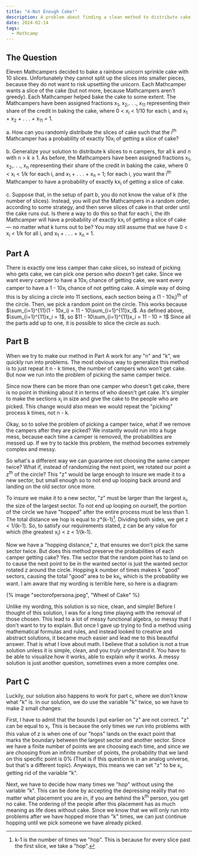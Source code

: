 ```yaml
---
title: "4-Not Enough Cake!"
description: A problem about finding a clean method to distribute cake fairly.
date: 2024-02-14
tags:
  - Mathcamp
---
```

## The Question
Eleven Mathcampers decided to bake a rainbow unicorn sprinkle cake with 10 slices. Unfortunately they cannot split up the slices into smaller pieces, because they do not want to risk upsetting the unicorn. Each Mathcamper wants a slice of the cake (but not more, because Mathcampers aren't greedy). Each Mathcamper helped bake the cake to some extent. The Mathcampers have been assigned fractions x<sub>1</sub>, x<sub>2</sub>,. . ., x<sub>11</sub> representing their share of the credit in baking the cake, where 0 < x<sub>i</sub> < 1/10 for each i, and x<sub>1</sub> + x<sub>2</sub> + . . . + x<sub>11</sub> = 1.

a. How can you randomly distribute the slices of cake such that the i<sup>th</sup> Mathcamper has a probability of exactly 10x<sub>i</sub> of getting a slice of cake?

b. Generalize your solution to distribute k slices to n campers, for all k and n with n > k ≥ 1. As before, the Mathcampers have been assigned fractions x<sub>1</sub>, x<sub>2</sub>,. . ., x<sub>n</sub> representing their share of the credit in baking the cake, where 0 < x<sub>i</sub> < 1/k for each i, and x<sub>1</sub> + . . . + x<sub>n</sub> = 1; for each i, you want the i<sup>th</sup> Mathcamper to have a probability of exactly kx<sub>i</sub> of getting a slice of cake.

c. Suppose that, in the setup of part b, you do not know the value of k (the number of slices). Instead, you will put the Mathcampers in a random order, according to some strategy, and then serve slices of cake in that order until the cake runs out. Is there a way to do this so that for each i, the ith Mathcamper will have a probability of exactly kx<sub>i</sub> of getting a slice of cake — no matter what k turns out to be? You may still assume that we have 0 < x<sub>i</sub> < 1/k for all i, and x<sub>1</sub> + . . . + x<sub>n</sub> = 1.

## Part A
There is exactly one less camper than cake slices, so instead of picking who gets cake, we can pick one person who <i>doesn't</i> get cake. Since we want every camper to have a 10x<sub>i</sub> chance of getting cake, we want every camper to have a 1 - 10x<sub>i</sub> chance of not getting cake. A simple way of doing this is by slicing a circle into 11 sections, each section being a (1 - 10x<sub>i</sub>)<sup>th</sup> of the circle. Then, we pick a random point on the circle. This works because $\sum_{i=1}^{11}(1 - 10x_i) = 11 - 10\sum_{i=1}^{11}x_i$. As defined above, $\sum_{i=1}^{11}x_i = 1$, so $11 - 10\sum_{i=1}^{11}x_i = 11 - 10 = 1$ Since all the parts add up to one, it is possible to slice the circle as such.

## Part B
When we try to make our method in Part A work for any "n" and "k", we quickly run into problems. The most obvious way to generalize this method is to just repeat it n - k times, the number of campers who won't get cake. But now we run into the problem of picking the same camper twice. 

Since now there can be more than one camper who doesn't get cake, there is no point in thinking about it in terms of who doesn't get cake. It's simpler to make the sections x<sub>i</sub> in size and give the cake to the people who are picked. This change would also mean we would repeat the "picking" process k times, not n - k.

Okay, so to solve the problem of picking a camper twice, what if we remove the campers after they are picked? We instantly would run into a huge mess, because each time a camper is removed, the probabilities are messed up. If we try to tackle this problem, the method becomes extremely complex and messy. 

So what's a different way we can guarantee not choosing the same camper twice? What if, instead of randomizing the next point, we rotated our point a z<sup>th</sup> of the circle? This "z" would be large enough to insure we made it to a new sector, but small enough so to not end up looping back around and landing on the old sector once more. 

To insure we make it to a new sector, "z" must be larger than the largest x<sub>i</sub>, the size of the largest sector. To not end up looping on ourself, the portion of the circle we have "hopped" after the entire process must be less than 1. The total distance we hop is equal to z*(k-1)[^1]. Dividing both sides, we get z < 1/(k-1). So, to satisfy our requirements stated, z can be any value for which (the greatest x<sub>i</sub>) < z < 1/(k-1).

Now we have a "hopping distance," z, that ensures we don't pick the same sector twice. But does this method preserve the probabilities of each camper getting cake? Yes. The sector that the random point has to land on to cause the next point to be in the wanted sector is just the wanted sector rotated z around the circle. Hopping k number of times makes k "good" sectors, causing the total "good" area to be kx<sub>i</sub>, which is the probability we want. I am aware that my wording is terrible here, so here is a diagram:

{% image "sectorofpersona.jpeg", "Wheel of Cake" %}

Unlike my wording, this solution is so nice, clean, and simple! Before I thought of this solution, I was for a long time playing with the removal of those chosen. This lead to a lot of messy functional algebra, so messy that I don't want to try to explain. But once I gave up trying to find a method using mathematical formulas and rules, and instead looked to creative and abstract solutions, it became much easier and lead me to this beautiful answer. That is what I love about math. I believe that a solution is not a true solution unless it is simple, clean, and you <i>truly</i> understand it. You have to be able to visualize how it works, able to explain <i>why</i> it works. A messy solution is just another question, sometimes even a more complex one.

## Part C
Luckily, our solution also happens to work for part c, where we don't know what "k" is. In our solution, we do use the variable "k" twice, so we have to make 2 small changes:

First, I have to admit that the bounds I put earlier on "z" are not correct. "z" can be equal to x<sub>i</sub>. This is because the only times we run into problems with this value of z is when one of our "hops" lands on the exact point that marks the boundary between the largest sector and another sector. Since we have a finite number of points we are choosing each time, and since we are choosing from an infinite number of points, the probability that we land on this specific point is 0% (That is if this question is in an analog universe, but that's a different topic). Anyways, this means we can set "z" to be x<sub>i</sub>, getting rid of the variable "k".

Next, we have to decide how many times we "hop" without using the variable "k". This can be done by accepting the depressing reality that no matter what placement you are in, if you are behind the k<sup>th</sup> person, you get no cake. The ordering of the people after this placement has as much meaning as life does without cake. Since we know that we will only run into problems after we have hopped more than "k" times, we can just continue hopping until we pick someone we have already picked. 


[^1]: k-1 is the number of times we "hop". This is because for every slice past the first slice, we take a "hop". 